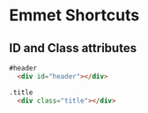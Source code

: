 # Emmet Shortcuts

## ID and Class attributes

```html
#header
  <div id="header"></div>

.title
  <div class="title"></div>
```